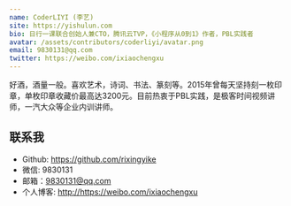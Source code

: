 ```yaml
---
name: CoderLIYI (李艺)
site: https://yishulun.com
bio: 日行一课联合创始人兼CTO，腾讯云TVP，《小程序从0到1》作者，PBL实践者
avatar: /assets/contributors/coderliyi/avatar.png
email: 9830131@qq.com
twitter: https://weibo.com/ixiaochengxu
---
```


好酒，酒量一般。喜欢艺术，诗词、书法、篆刻等。2015年曾每天坚持刻一枚印章，单枚印章收藏价最高达3200元。目前热衷于PBL实践，是极客时间视频讲师，一汽大众等企业内训讲师。

## 联系我

- Github: <https://github.com/rixingyike>
- 微信: 9830131
- 邮箱：9830131@qq.com
- 个人博客: <http://https://weibo.com/ixiaochengxu>